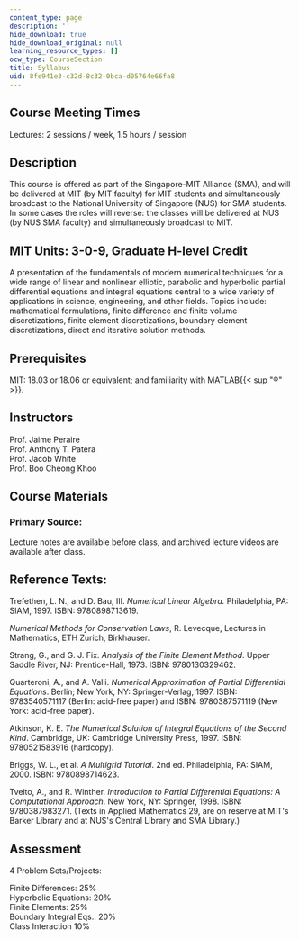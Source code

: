 ```yaml
---
content_type: page
description: ''
hide_download: true
hide_download_original: null
learning_resource_types: []
ocw_type: CourseSection
title: Syllabus
uid: 8fe941e3-c32d-8c32-0bca-d05764e66fa8
---
```


Course Meeting Times
--------------------

Lectures: 2 sessions / week, 1.5 hours / session

Description
-----------

This course is offered as part of the Singapore-MIT Alliance (SMA), and will be delivered at MIT (by MIT faculty) for MIT students and simultaneously broadcast to the National University of Singapore (NUS) for SMA students. In some cases the roles will reverse: the classes will be delivered at NUS (by NUS SMA faculty) and simultaneously broadcast to MIT.

MIT Units: 3-0-9, Graduate H-level Credit
-----------------------------------------

A presentation of the fundamentals of modern numerical techniques for a wide range of linear and nonlinear elliptic, parabolic and hyperbolic partial differential equations and integral equations central to a wide variety of applications in science, engineering, and other fields. Topics include: mathematical formulations, finite difference and finite volume discretizations, finite element discretizations, boundary element discretizations, direct and iterative solution methods.

Prerequisites
-------------

MIT: 18.03 or 18.06 or equivalent; and familiarity with MATLAB{{< sup "®" >}}.

Instructors
-----------

Prof. Jaime Peraire  
Prof. Anthony T. Patera  
Prof. Jacob White  
Prof. Boo Cheong Khoo

Course Materials
----------------

### Primary Source:

Lecture notes are available before class, and archived lecture videos are available after class.

Reference Texts:
----------------

Trefethen, L. N., and D. Bau, III. _Numerical Linear Algebra._ Philadelphia, PA: SIAM, 1997. ISBN: 9780898713619.

_Numerical Methods for Conservation Laws_, R. Levecque, Lectures in Mathematics, ETH Zurich, Birkhauser.

Strang, G., and G. J. Fix. _Analysis of the Finite Element Method_. Upper Saddle River, NJ: Prentice-Hall, 1973. ISBN: 9780130329462.

Quarteroni, A., and A. Valli. _Numerical Approximation of Partial Differential Equations_. Berlin; New York, NY: Springer-Verlag, 1997. ISBN: 9783540571117 (Berlin: acid-free paper) and ISBN: 9780387571119 (New York: acid-free paper).

Atkinson, K. E. _The Numerical Solution of Integral Equations of the Second Kind_. Cambridge, UK: Cambridge University Press, 1997. ISBN: 9780521583916 (hardcopy).

Briggs, W. L., et al. _A Multigrid Tutorial_. 2nd ed. Philadelphia, PA: SIAM, 2000. ISBN: 9780898714623.

Tveito, A., and R. Winther. _Introduction to Partial Differential Equations: A Computational Approach_. New York, NY: Springer, 1998. ISBN: 9780387983271. (Texts in Applied Mathematics 29, are on reserve at MIT's Barker Library and at NUS's Central Library and SMA Library.)

Assessment
----------

4 Problem Sets/Projects:  
  
Finite Differences: 25%  
Hyperbolic Equations: 20%  
Finite Elements: 25%  
Boundary Integral Eqs.: 20%  
Class Interaction 10%